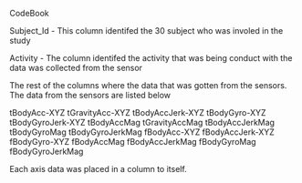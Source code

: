 CodeBook 

Subject_Id - This column identifed the 30 subject who was involed in the study

Activity - The column identifed the activity that was being conduct with the data was collected from the sensor

The rest of the columns where the data that was gotten from the sensors. The data from the sensors are listed below

tBodyAcc-XYZ
tGravityAcc-XYZ
tBodyAccJerk-XYZ
tBodyGyro-XYZ
tBodyGyroJerk-XYZ
tBodyAccMag
tGravityAccMag
tBodyAccJerkMag
tBodyGyroMag
tBodyGyroJerkMag
fBodyAcc-XYZ
fBodyAccJerk-XYZ
fBodyGyro-XYZ
fBodyAccMag
fBodyAccJerkMag
fBodyGyroMag
fBodyGyroJerkMag

Each axis data was placed in a column to itself. 
